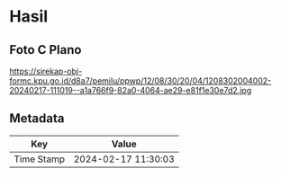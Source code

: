 # Hasil

## Foto C Plano

https://sirekap-obj-formc.kpu.go.id/d8a7/pemilu/ppwp/12/08/30/20/04/1208302004002-20240217-111019--a1a766f9-82a0-4064-ae29-e81f1e30e7d2.jpg


## Metadata

| Key        | Value               |
| ---------- | ------------------- |
| Time Stamp | 2024-02-17 11:30:03 |



